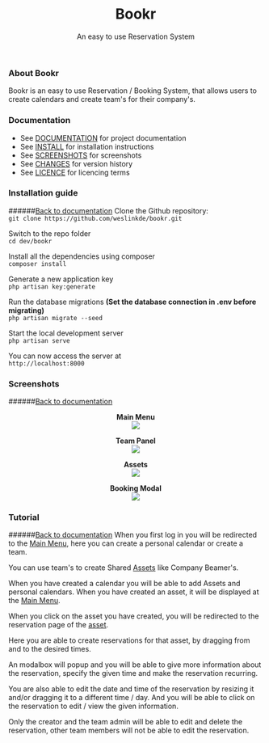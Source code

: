 <div align="center">
    <h1>Bookr</h1>
    <p>An easy to use Reservation System</p>
</div>
<br>

### About Bookr
Bookr is an easy to use Reservation / Booking System, that allows users to create calendars and create team's for their company's.

### Documentation
<ul>
    <li>
        See <a href="#documentation">DOCUMENTATION</a> for project documentation
    </li>
    <li>
        See <a href="#installation-guide">INSTALL</a> for installation instructions
    </li>
    <li>
        See <a href="#screenshots">SCREENSHOTS</a> for screenshots
    </li>
    <li>
        See <a href="https://github.com/weslinkde/bookr/commits/develop">CHANGES</a> for version history
    </li>
    <li>
        See <a href="https://github.com/weslinkde/bookr/blob/develop/LICENSE">LICENCE</a> for licencing terms
    </li>
</ul>

### Installation guide
######<a href="#documentation">Back to documentation</a>
Clone the Github repository: <br>
```git clone https://github.com/weslinkde/bookr.git```

Switch to the repo folder <br>
```cd dev/bookr```

Install all the dependencies using composer <br>
```composer install```

Generate a new application key <br>
```php artisan key:generate```

Run the database migrations <b>(Set the database connection in .env before migrating)</b> <br>
```php artisan migrate --seed```

Start the local development server <br>
```php artisan serve```

You can now access the server at <br>
 ```http://localhost:8000```

### Screenshots
######<a href="#documentation">Back to documentation</a>
<div align="center">
<b>
Main Menu <br>
<img src="https://github.com/weslinkde/bookr/blob/develop/screenshots/Bookr-Main-Menu" rel="Bookr Main Menu"> <br>

Team Panel <br>
<img src="https://github.com/weslinkde/bookr/blob/develop/screenshots/Bookr-Team-Panel" rel="Bookr Team Panel"> <br>

Assets <br>
<img src="https://github.com/weslinkde/bookr/blob/develop/screenshots/Bookr-Calendar-Example" rel="Bookr Calendar Example"> <br>

Booking Modal <br>
<img src="https://github.com/weslinkde/bookr/blob/develop/screenshots/Bookr-Calendar-Modal" rel="Bookr Calendar Modal"> <br>
</b>
</div>

### Tutorial
######<a href="#documentation">Back to documentation</a>
When you first log in you will be redirected to the <a href="#screenshots">Main Menu</a>, here you can create a personal calendar or create a team.

You can use team's to create Shared <a href="#screenshots">Assets</a> like Company Beamer's.

When you have created a calendar you will be able to add Assets and personal calendars. When you have created an asset, it will be displayed at the <a href="#screenshots">Main Menu</a>.

When you click on the asset you have created, you will be redirected to the reservation page of the <a href="#screenshots">asset</a>.

Here you are able to create reservations for that asset, by dragging from and to the desired times.

An modalbox will popup and you will be able to give more information about the reservation, specify the given time and make the reservation recurring.

You are also able to edit the date and time of the reservation by resizing it and/or dragging it to a different time / day. And you will be able to click on the reservation to edit / view the given information.

Only the creator and the team admin will be able to edit and delete the reservation, other team members will not be able to edit the reservation.